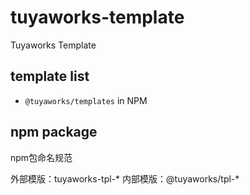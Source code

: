 # tuyaworks-template

Tuyaworks Template

## template list

- `@tuyaworks/templates` in NPM

## npm package

npm包命名规范

外部模版：tuyaworks-tpl-*
内部模版：@tuyaworks/tpl-*
